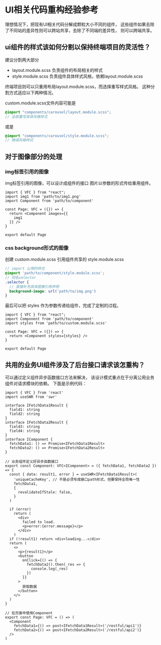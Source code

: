 # UI相关代码重构经验参考
理想情况下，把现有UI相关代码分解成颗粒大小不同的组件，
这些组件如果去除了不同站的差异性则可以跨站共享，去除了不同端的差异性，
则可以跨端共享。

## ui组件的样式该如何分割以保持终端项目的灵活性？
建议分割两大部分
- layout.module.scss 负责组件的布局相关的样式
- style.module.scss 负责组件具体样式风格，依赖layout.module.scss

终端项目则可以只重用布局layout.module.scss，而选择重写样式风格。
这种分割方式适应以下两种情况。

custom.module.scss文件内容可能是
```scss
@import "components/carousel/layout.module.scss";
// 全部重写具体风格样式
```
或是
```scss
@import "components/carousel/style.module.scss";
// 微调风格样式
```

## 对于图像部分的处理
### img标签引用的图像
img标签引用的图像，可以设计成组件的接口
图片以参数的形式传给重用组件。

```tsx
import { VFC } from "react";
import img1 from 'path/to/img1.png'
import Component from 'path/to/component'

const Page: VFC = ({}) => {
  return <Component images={{
    img1
  }} />
}

export default Page
```

### css background形式的图像

创建 custom.module.scss 引用组件共享的 style.module.scss
```scss
// import 公用的样式
@import 'path/to/component/style.module.scss';
// 同名selector
.selector {
  // 直接补充具体图像引用声明
  background-image: url('path/to/img.png')
}
```
最后可以把 styles 作为参数传递给组件，完成了定制的过程。
```tsx
import { VFC } from "react";
import Component from 'path/to/component'
import styles from 'path/to/custom.module.scss'

const Page: VFC = ({}) => {
  return <Component styles={styles} />
}

export default Page
```

## 共用的业务UI组件涉及了后台接口请求该怎重构？

可以通过定义组件异步函数接口方法来解决，
该设计模式重点在于分离公用业务组件对请求模块的依赖。
下面是示例代码：

```tsx
import { VFC } from 'react'
import useSWR from 'swr'

interface IFetchData1Result {
  field1: string
  field2: string
}
interface IFetchData2Result {
  field3: string
  field4: string
}
interface IComponent {
  fetchData1: () => Promise<IFetchData1Result>
  fetchData2: () => Promise<IFetchData2Result>
}

// 业务组件定义好异步函数接口
export const Component: VFC<IComponent> = ({ fetchData1, fetchData2 }) => {
  const { data: result1, error } = useSWR<IFetchData1Result>(
    'uniqueCacheKey', // 不是必须写成接口path形式，但要保持全局唯一性
    fetchData1,
    {
      revalidateIfStale: false,
    }
  )

  if (error)
    return (
      <div>
        failed to load.
        <p>error:{error.message}</p>
      </div>
    )
  if (!result1) return <div>loading...</div>
  return (
    <>
      <p>{result1}</p>
      <button
        onClick={() => {
          fetchData2().then(_res => {
            console.log(_res)
          })
        }}
      >
        获取数据
      </button>
    </>
  )
}

// 在页面中使用Component
export const Page: VFC = () => (
  <Component
    fetchData1={() => post<IFetchData1Result>('/restful/api1')}
    fetchData2={() => post<IFetchData2Result>('/restful/api2')}
  />
)
```
